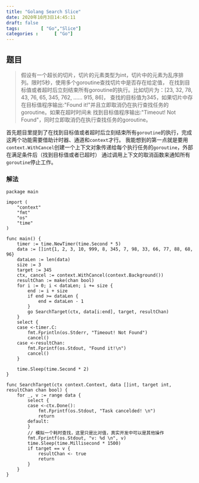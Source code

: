 ```yaml
---
title: "Golang Search Slice"
date: 2020年10月3日14:45:11
draft: false
tags:        [ "Go","Slice"]
categories :      [ "Go"]
---
```


## 题目

> 假设有一个超长的切片，切片的元素类型为int，切片中的元素为乱序排列。限时5秒，使用多个goroutine查找切片中是否存在给定值，
>在找到目标值或者超时后立刻结束所有goroutine的执行。比如切片为：[23, 32, 78, 43, 76, 65, 345, 762, …… 915, 86]，
>查找的目标值为345，如果切片中存在目标值程序输出:"Found it!"并且立即取消仍在执行查找任务的goroutine。如果在超时时间未
>找到目标值程序输出:"Timeout! Not Found"，同时立即取消仍在执行查找任务的goroutine。

首先题目里提到了在找到目标值或者超时后立刻结束所有`goroutine`的执行，完成这两个功能需要借助计时器、通道和`context`才行。
我能想到的第一点就是要用`context.WithCancel`创建一个上下文对象传递给每个执行任务的`goroutine`，外部在满足条件后（找到目标值或者已超时）
通过调用上下文的取消函数来通知所有`goroutine`停止工作。

### 解法

```
package main

import (
	"context"
	"fmt"
	"os"
	"time"
)

func main() {
    timer := time.NewTimer(time.Second * 5)
    data := []int{1, 2, 3, 10, 999, 8, 345, 7, 98, 33, 66, 77, 88, 68, 96}
    dataLen := len(data)
    size := 3
    target := 345
    ctx, cancel := context.WithCancel(context.Background())
    resultChan := make(chan bool)
    for i := 0; i < dataLen; i += size {
        end := i + size
        if end >= dataLen {
            end = dataLen - 1
        }
        go SearchTarget(ctx, data[i:end], target, resultChan)
    }
    select {
    case <-timer.C:
        fmt.Fprintln(os.Stderr, "Timeout! Not Found")
        cancel()
    case <-resultChan:
        fmt.Fprintf(os.Stdout, "Found it!\n")
        cancel()
    }
    
    time.Sleep(time.Second * 2)
}

func SearchTarget(ctx context.Context, data []int, target int, resultChan chan bool) {
    for _, v := range data {
        select {
        case <-ctx.Done():
            fmt.Fprintf(os.Stdout, "Task cancelded! \n")
            return
        default:
        }
        // 模拟一个耗时查找，这里只是比对值，真实开发中可以是其他操作
        fmt.Fprintf(os.Stdout, "v: %d \n", v)
        time.Sleep(time.Millisecond * 1500)
        if target == v {
            resultChan <- true
            return
        }
    }
}

```